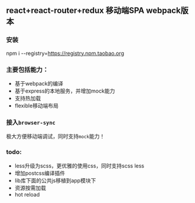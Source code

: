 ## react+react-router+redux 移动端SPA webpack版本

### 安装

npm i --registry=https://registry.npm.taobao.org

### 主要包括能力：

- 基于webpack的编译
- 基于express的本地服务，并增加mock能力
- 支持热加载
- flexible移动端布局

### 接入`browser-sync` 

极大方便移动端调试，同时支持`mock`能力！

### todo:

- less升级为scss，更优雅的使用css，同时支持scss less
- 增加postcss编译插件
- lib库下面的公共js移植到app模块下
- 资源按需加载
- hot reload
